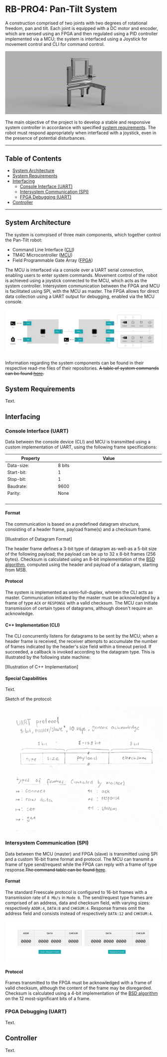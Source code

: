# RB-PRO4: Pan-Tilt System
A construction comprised of two joints with two degrees of rotational freedom, pan and tilt. Each joint is equipped with a DC motor and encoder, which are sensed using an FPGA and then regulated using a PID controller implemented via a MCU; the system is interfaced using a Joystick for movement control and CLI for command control.

![Cad Model][cad-model-gif]

The main objective of the project is to develop a stable and responsive system controller in accordance with specified [system requirements](#system-requirements). The robot must respond appropriately when interfaced with a joystick, even in the presence of potential disturbances.

[cad-model-gif]: https://raw.githubusercontent.com/rb-pro4-f19/Overleaf/master/assets/img/cad_model.gif

---

## Table of Contents

* [System Architecture](#system-architecture)
* [System Requirements](#system-requirements)
* [Interfacing](#interfacing)
	+ [Console Interface (UART)](#console-interface-uart)
	+ [Intersystem Communication (SPI)](#intersystem-communication-spi)
	+ [FPGA Debugging (UART)](#fpga-debugging-uart)
* [Controller](#controller)

---

## System Architecture
The system is comrpised of three main components, which together control the Pan-Tilt robot:

- Command Line Interface ([CLI][cli])
- TM4C Microcontroller ([MCU][mcu])
- Field Programmable Gate Array ([FPGA][fpga])

The MCU is interfaced via a console over a UART serial connection, enabling users to enter system commands. Movement control of the robot is achieved using a joystick connected to the MCU, which acts as the system controller. Intersystem communication between the FPGA and MCU is facilitated using SPI, with the MCU as master. The FPGA allows for direct data collection using a UART output for debugging, enabled via the MCU console.

![system_architecture]

Information regarding the system components can be found in their respective read-me files of their repositories. ~~A table of system commands can be found [here][table_cli].~~

[system_architecture]: https://raw.githubusercontent.com/rb-pro4-f19/Overleaf/master/assets/img/system_architecture.jpg
[table_cli]: #system-architecture
[cli]: https://github.com/rb-pro4-f19/CLI
[mcu]: https://github.com/rb-pro4-f19/MCU
[fpga]: https://github.com/rb-pro4-f19/FPGA

## System Requirements
Text.

## Interfacing

### Console Interface (UART)
Data between the console device (CLI) and MCU is transmitted using a custom implementation of UART, using the following frame specifications:

| Property            | Value               |
|---------------------|---------------------|
| Data-size:          | 8 bits              |
| Start-bit:          | 1                   |
| Stop-bit:           | 1                   |
| Baudrate:           | 9600                |
| Parity:             | None                |
| <img width="200" /> | <img width="500" /> |

#### Format
The communication is based on a predefined datagram structure, consisting of a header frame, payload frame(s) and a checksum frame.

[Illustration of Datagram Format]

The header frame defines a 3-bit type of datagram as-well-as a 5-bit size of the following payload; the payload can be up to 32 x 8-bit frames (256 bytes). Checksum is calculated using an 8-bit implementation of the [BSD algorithm][bsd_wiki], computed using the header and payload of a datagram, starting from MSB.

#### Protocol
The system is implemented as semi-full-duplex, wherein the CLI acts as master. Communication initiated by the master must be acknowledged by a frame of type `ACK` or `RESPONSE` with a valid checksum. The MCU can initiate transmission of certain types of datagrams, although doesn't require an acknowledge.

#### C++ Implementation (CLI)
The CLI concurrently listens for datagrams to be sent by the MCU; when a header frame is received, the receiver attempts to accumulate the number of frames indicated by the header's size field within a timeout period. If succeeded, a callback is invoked according to the datagram type. This is illustrated by the following state machine:

[Illustration of C++ Implementation]

#### Special Capabilities
Text.

Sketch of the protocol:

![uart_frame]

[uart_frame]: https://raw.githubusercontent.com/rb-pro4-f19/Overleaf/master/assets/img/uart_protocol.jpg

### Intersystem Communication (SPI)
Data between the MCU (master) and FPGA (slave) is transmitted using SPI and a custom 16-bit frame format and protocol. The MCU can transmit a frame of type send/request while the FPGA can reply with a frame of type response.~~The command table can be found [here][table_spi]~~.

#### Format
The standard Freescale protocol is configured to 16-bit frames with a transmission rate of `8 Mb/s` in `Mode 0`. The send/request type frames are comprised of an address, data and checksum field, with varying sizes: respectively `ADDR:4`, `DATA:8` and `CHKSUM:4`. Response frames omit the address field and consists instead of respectively `DATA:12` and `CHKSUM:4`.

![spi_frame]

#### Protocol
Frames transmitted to the FPGA must be acknowledged with a frame of valid checksum, although the content of the frame may be disregarded. Checksum is calculated using a 4-bit implementation of the [BSD algorithm][bsd_wiki] on the 12 most-significant bits of a frame.

[table_spi]: #intersystem-communication--spi-
[bsd_wiki]: https://en.wikipedia.org/wiki/BSD_checksum
[spi_frame]: https://raw.githubusercontent.com/rb-pro4-f19/Overleaf/master/assets/img/spi_frames.jpg

### FPGA Debugging (UART)
Text.

## Controller
Text.
